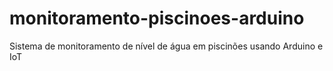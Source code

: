 # monitoramento-piscinoes-arduino
Sistema de monitoramento de nível de água em piscinões usando Arduino e IoT
